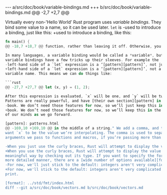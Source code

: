 --- a/src/doc/book/variable-bindings.md
+++ b/src/doc/book/variable-bindings.md
@@ -2,7 +2,7 @@
 
 Virtually every non-'Hello World’ Rust program uses *variable bindings*. They
 bind some value to a name, so it can be used later. `let` is
-used to introduce a binding, just like this:
+used to introduce a binding, like this:
 
 ```rust
 fn main() {
@@ -18,7 +18,7 @@ function, rather than leaving it off. Otherwise, you’ll get an error.
 
 In many languages, a variable binding would be called a *variable*, but Rust’s
 variable bindings have a few tricks up their sleeves. For example the
-left-hand side of a `let` expression is a ‘[pattern][pattern]’, not just a
+left-hand side of a `let` expression is a ‘[pattern][pattern]’, not a
 variable name. This means we can do things like:
 
 ```rust
@@ -27,7 +27,7 @@ let (x, y) = (1, 2);
 
 After this expression is evaluated, `x` will be one, and `y` will be two.
 Patterns are really powerful, and have [their own section][pattern] in the
-book. We don’t need those features for now, so we’ll just keep this in the back
+book. We don’t need those features for now, so we’ll keep this in the back
 of our minds as we go forward.
 
 [pattern]: patterns.html
@@ -169,10 +169,10 @@ in the middle of a string." We add a comma, and then `x`, to indicate that we
 want `x` to be the value we’re interpolating. The comma is used to separate
 arguments we pass to functions and macros, if you’re passing more than one.
 
-When you just use the curly braces, Rust will attempt to display the value in a
+When you use the curly braces, Rust will attempt to display the value in a
 meaningful way by checking out its type. If you want to specify the format in a
 more detailed manner, there are a [wide number of options available][format].
-For now, we'll just stick to the default: integers aren't very complicated to
+For now, we'll stick to the default: integers aren't very complicated to
 print.
 
 [format]: ../std/fmt/index.html
diff --git a/src/doc/book/vectors.md b/src/doc/book/vectors.md
